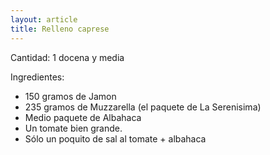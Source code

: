 ```yaml
---
layout: article
title: Relleno caprese
---
```

Cantidad: 1 docena y media

Ingredientes:

-   150 gramos de Jamon
-   235 gramos de Muzzarella (el paquete de La Serenisima)
-   Medio paquete de Albahaca
-   Un tomate bien grande.
-   Sólo un poquito de sal al tomate + albahaca

